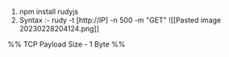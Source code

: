 1) npm install rudyjs
2) Syntax :-
	rudy -t [http://IP] -n 500 -m "GET"
	![[Pasted image 20230228204124.png]]


%% TCP Payload Size - 1 Byte %%